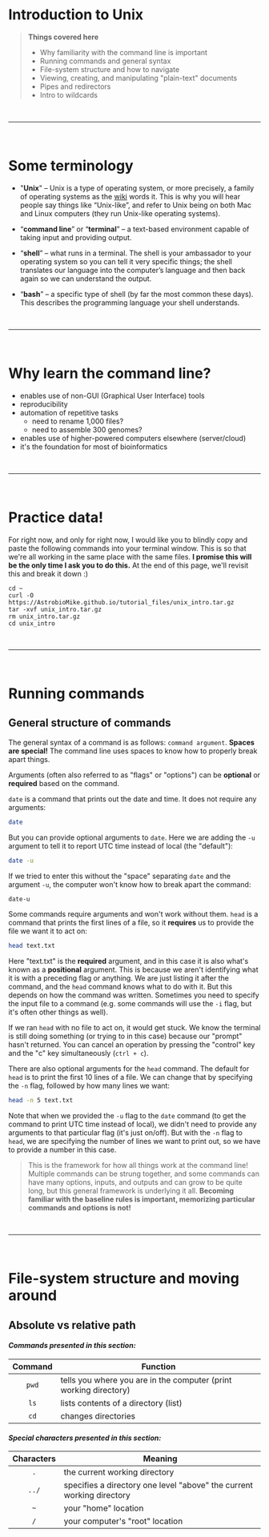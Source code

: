 # Introduction to Unix
> **Things covered here**  
> *  Why familiarity with the command line is important
> *  Running commands and general syntax
> *  File-system structure and how to navigate
> *  Viewing, creating, and manipulating "plain-text" documents
> *  Pipes and redirectors
> *  Intro to wildcards

<br>

---
<br>

# Some terminology

- "**Unix**" – Unix is a type of operating system, or more precisely, a family of operating systems as the [wiki](https://en.wikipedia.org/wiki/Unix) words it. This is why you will hear people say things like “Unix-like”, and refer to Unix being on both Mac and Linux computers (they run Unix-like operating systems).

- “**command line**” or “**terminal**” – a text-based environment capable of taking input and providing output.

- “**shell**” – what runs in a terminal. The shell is your ambassador to your operating system so you can tell it very specific things; the shell translates our language into the computer’s language and then back again so we can understand the output.

- “**bash**” – a specific type of shell (by far the most common these days). This describes the programming language your shell understands.

<br>

---
<br>

# Why learn the command line?

*  enables use of non-GUI (Graphical User Interface) tools
*  reproducibility
*  automation of repetitive tasks
	*  need to rename 1,000 files?
	*  need to assemble 300 genomes?
*  enables use of higher-powered computers elsewhere (server/cloud)
*  it's the foundation for most of bioinformatics

<br>

---
<br>

# Practice data!
For right now, and only for right now, I would like you to blindly copy and paste the following commands into your terminal window. This is so that we're all working in the same place with the same files. **I promise this will be the only time I ask you to do this.** At the end of this page, we'll revisit this and break it down :) 


```
cd ~
curl -O https://AstrobioMike.github.io/tutorial_files/unix_intro.tar.gz
tar -xvf unix_intro.tar.gz
rm unix_intro.tar.gz
cd unix_intro
```

<br>

---
<br>

# Running commands

## General structure of commands

The general syntax of a command is as follows: `command argument`. **Spaces are special!** The command line uses spaces to know how to properly break apart things. 

Arguments (often also referred to as "flags" or "options") can be **optional** or **required** based on the command. 

`date` is a command that prints out the date and time. It does not require any arguments:

```bash
date
```
But you can provide optional arguments to `date`. Here we are adding the `-u` argument to tell it to report UTC time instead of local (the "default"): 

```bash
date -u
```

If we tried to enter this without the "space" separating `date` and the argument `-u`, the computer won't know how to break apart the command:

```bash
date-u
```

Some commands require arguments and won't work without them. `head` is a command that prints the first lines of a file, so it **requires** us to provide the file we want it to act on: 

```bash
head text.txt
```

Here "text.txt" is the **required** argument, and in this case it is also what's known as a **positional** argument. This is because we aren't identifying what it is with a preceding flag or anything. We are just listing it after the command, and the `head` command knows what to do with it. But this depends on how the command was written. Sometimes you need to specify the input file to a command (e.g. some commands will use the `-i` flag, but it's often other things as well).

If we ran `head` with no file to act on, it would get stuck. We know the terminal is still doing something (or trying to in this case) because our "prompt" hasn't returned. You can cancel an operation by pressing the "control" key and the "c" key simultaneously (`ctrl + c`). 

There are also optional arguments for the `head` command. The default for `head` is to print the first 10 lines of a file. We can change that by specifying the `-n` flag, followed by how many lines we want:

```bash
head -n 5 text.txt
```

Note that when we provided the `-u` flag to the `date` command (to get the command to print UTC time instead of local), we didn't need to provide any arguments to that particular flag (it's just on/off). But with the `-n` flag to `head`, we are specifying the number of lines we want to print out, so we have to provide a number in this case.

> This is the framework for how all things work at the command line! Multiple commands can be strung together, and some commands can have many options, inputs, and outputs and can grow to be quite long, but this general framework is underlying it all. **Becoming familiar with the baseline rules is important, memorizing particular commands and options is not!**

<br>

---
<br>

# File-system structure and moving around

## Absolute vs relative path


<h4><i>Commands presented in this section:</i></h4>

|Command     |Function          |
|:----------:|------------------|
|`pwd`       |tells you where you are in the computer (print working directory)|
|`ls`        |lists contents of a directory (list)|
|`cd`| changes directories |

<h4><i>Special characters presented in this section:</i></h4>

|Characters     | Meaning          |
|:----------:|------------------|
|`.`       | the current working directory |
|`../`        |specifies a directory one level "above" the current working directory|
|`~`| your "home" location |
| `/` | your computer's "root" location |
